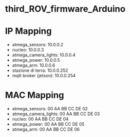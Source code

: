 # third_ROV_firmware_Arduino

# IP Mapping

* atmega_sensors: 10.0.0.2
* nucleo: 10.0.0.3
* atmega_camera_lights: 10.0.0.4
* atmega_power: 10.0.0.5
* atmega_arm: 10.0.0.6
* stazione di terra: 10.0.0.252
* mqtt broker (jetson): 10.0.0.254

# MAC Mapping

* atmega_sensors: 00 AA BB CC DE 02
* atmega_camera_lights: 00 AA BB CC DE 03
* nucleo: 00 AA BB CC DE 04
* atmega_power: 00 AA BB CC DE 05
* atmega_arm: 00 AA BB CC DE 06
